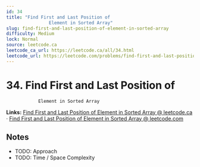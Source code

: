 ```yaml
--- 
id: 34
title: "Find First and Last Position of
                Element in Sorted Array"
slug: find-first-and-last-position-of-element-in-sorted-array
difficulty: Medium
lock: Normal
source: leetcode.ca
leetcode_ca_url: https://leetcode.ca/all/34.html
leetcode_url: https://leetcode.com/problems/find-first-and-last-position-of-element-in-sorted-array/
---
```


# 34. Find First and Last Position of
                Element in Sorted Array

**Links:** [Find First and Last Position of
                Element in Sorted Array @ leetcode.ca](https://leetcode.ca/all/34.html) · [Find First and Last Position of
                Element in Sorted Array @ leetcode.com](https://leetcode.com/problems/find-first-and-last-position-of-element-in-sorted-array/)

## Notes
- TODO: Approach
- TODO: Time / Space Complexity
